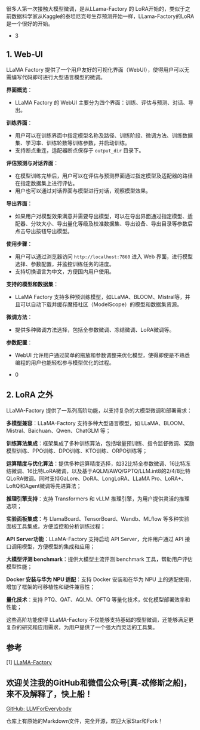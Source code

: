 很多人第一次接触大模型微调，是从LLama-Factory 的 LoRA开始的，类似于之前数据科学家从Kaggle的泰坦尼克号生存预测开始一样，LLama-Factory的LoRA是一个很好的开始。

- 3

## 1. Web-UI

LLaMA Factory 提供了一个用户友好的可视化界面（WebUI），使得用户可以无需编写代码即可进行大型语言模型的微调。

**界面概览**：
   - LLaMA Factory 的 WebUI 主要分为四个界面：训练、评估与预测、对话、导出。

**训练界面**：
   - 用户可以在训练界面中指定模型名称及路径、训练阶段、微调方法、训练数据集、学习率、训练轮数等训练参数，并启动训练。
   - 支持断点重连，适配器断点保存于 `output_dir` 目录下。

**评估预测与对话界面**：
   - 在模型训练完毕后，用户可以在评估与预测界面通过指定模型及适配器的路径在指定数据集上进行评估。
   - 用户也可以通过对话界面与模型进行对话，观察模型效果。

**导出界面**：
   - 如果用户对模型效果满意并需要导出模型，可以在导出界面通过指定模型、适配器、分块大小、导出量化等级及校准数据集、导出设备、导出目录等参数后点击导出按钮导出模型。

**使用步骤**：
   - 用户可以通过浏览器访问 `http://localhost:7860` 进入 Web 界面，进行模型选择、参数配置，并监控训练任务的进度。
   - 支持切换语言为中文，方便国内用户使用。

**支持的模型和数据集**：
   - LLaMA Factory 支持多种预训练模型，如LLaMA、BLOOM、Mistral等，并且可以自动下载并缓存魔搭社区（ModelScope）的模型和数据集资源。

**微调方法**：
   - 提供多种微调方法选择，包括全参数微调、冻结微调、LoRA微调等。

**参数配置**：
   - WebUI 允许用户通过简单的拖放和参数调整来优化模型，使得即使是不熟悉编程的用户也能轻松参与模型优化的过程。

- 0

## 2.  LoRA 之外

LLaMA-Factory 提供了一系列高阶功能，以支持复杂的大模型微调和部署需求：

**多模型兼容**：LLaMA-Factory 支持多种大型语言模型，如 LLaMA、BLOOM、Mistral、Baichuan、Qwen、ChatGLM 等；

**训练算法集成**：框架集成了多种训练算法，包括增量预训练、指令监督微调、奖励模型训练、PPO训练、DPO训练、KTO训练、ORPO训练等；

**运算精度与优化算法**：提供多种运算精度选择，如32比特全参数微调、16比特冻结微调、16比特LoRA微调，以及基于AQLM/AWQ/GPTQ/LLM.int8的2/4/8比特QLoRA微调。同时支持GaLore、DoRA、LongLoRA、LLaMA Pro、LoRA+、LoftQ和Agent微调等先进算法；

**推理引擎支持**：支持 Transformers 和 vLLM 推理引擎，为用户提供灵活的推理选项；

**实验面板集成**：与 LlamaBoard、TensorBoard、Wandb、MLflow 等多种实验面板工具集成，方便监控和分析训练过程；

**API Server功能**：LLaMA-Factory 支持启动 API Server，允许用户通过 API 接口调用模型，方便模型的集成和应用；

**大模型评测 benchmark**：提供大模型主流评测 benchmark 工具，帮助用户评估模型性能；

**Docker 安装与华为 NPU 适配**：支持 Docker 安装和在华为 NPU 上的适配使用，增加了框架的可移植性和硬件兼容性；

**量化技术**：支持 PTQ、QAT、AQLM、OFTQ 等量化技术，优化模型部署效率和性能；

这些高阶功能使得 LLaMA-Factory 不仅能够支持基础的模型微调，还能够满足更复杂的研究和应用需求，为用户提供了一个强大而灵活的工具集。


## 参考

<div id="refer-anchor-1"></div>

[1] [LLaMA-Factory](https://github.com/hiyouga/LLaMA-Factory)

## 欢迎关注我的GitHub和微信公众号[真-忒修斯之船]，来不及解释了，快上船！

[GitHub: LLMForEverybody](https://github.com/luhengshiwo/LLMForEverybody)

仓库上有原始的Markdown文件，完全开源，欢迎大家Star和Fork！